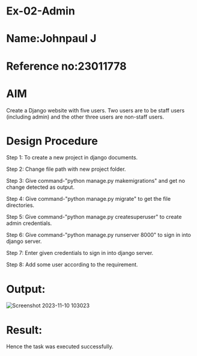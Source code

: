 # Ex-02-Admin
# Name:Johnpaul J
# Reference no:23011778
# AIM
Create a Django website with five users. Two users are to be staff users (including admin) and the other three users are non-staff users.

# Design Procedure
Step 1:
To create a new project in django documents.

Step 2:
Change file path with new project folder.

Step 3:
Give command-"python manage.py makemigrations" and get no change detected as output.

Step 4:
Give command-"python manage.py migrate" to get the file directories.

Step 5:
Give command-"python manage.py createsuperuser" to create admin credentials.

Step 6:
Give command-"python manage.py runserver 8000" to sign in into django server.

Step 7:
Enter given credentials to sign in into django server.

Step 8:
Add some user according to the requirement.

# Output:
![Screenshot 2023-11-10 103023](https://github.com/JOHNSUBIK/ODD2023-WT-Ex-02-Admin/assets/150279319/e4b542da-7ee8-4cd0-9c0e-872a79a5116a)


# Result:
Hence the task was executed successfully.
